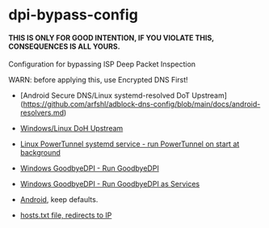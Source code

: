# dpi-bypass-config
#### THIS IS ONLY FOR GOOD INTENTION, IF YOU VIOLATE THIS, CONSEQUENCES IS ALL YOURS.

Configuration for bypassing ISP Deep Packet Inspection

WARN: before applying this, use Encrypted DNS First!

- [Android Secure DNS/Linux systemd-resolved DoT Upstream] (https://github.com/arfshl/adblock-dns-config/blob/main/docs/android-resolvers.md)

- [Windows/Linux DoH Upstream](https://github.com/arfshl/adblock-dns-config/blob/main/docs/dns-resolvers.md)

- [Linux PowerTunnel systemd service - run PowerTunnel on start at background](https://github.com/arfshl/dpi-bypass-config/blob/main/powertunnel/powertunnel.service)
- [Windows GoodbyeDPI - Run GoodbyeDPI](https://github.com/arfshl/dpi-bypass-config/blob/main/goodbyedpi/run_idn.cmd)
- [Windows GoodbyeDPI - Run GoodbyeDPI as Services](https://github.com/arfshl/dpi-bypass-config/blob/main/goodbyedpi/service_install_idn.cmd)

- [Android](https://github.com/krlvm/powertunnel-android), keep defaults.

- [hosts.txt file, redirects to IP](https://github.com/arfshl/dpi-bypass-config/blob/main/hosts.txt)
